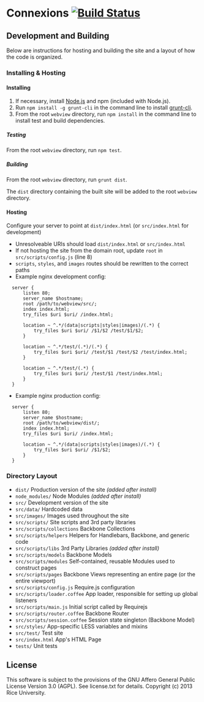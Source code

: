 # Connexions [![Build Status](https://travis-ci.org/Connexions/webview.png)](https://travis-ci.org/Connexions/webview)

## Development and Building

Below are instructions for hosting and building the site and a layout of how the code is organized.

### Installing & Hosting

#### Installing

1. If necessary, install [Node.js](http://nodejs.org) and npm (included with Node.js).
2. Run `npm install -g grunt-cli` in the command line to install [grunt-cli](https://github.com/gruntjs/grunt-cli).
3. From the root `webview` directory, run `npm install` in the command line to install test and build dependencies.

##### Testing

From the root `webview` directory, run `npm test`.

##### Building

From the root `webview` directory, run `grunt dist`.

The `dist` directory containing the built site will be added to the root `webview` directory.

#### Hosting

Configure your server to point at `dist/index.html` (or `src/index.html` for development)
  * Unresolveable URIs should load `dist/index.html` or `src/index.html`
  * If not hosting the site from the domain root, update `root` in `src/scripts/config.js` (line 8)
  * `scripts`, `styles`, and `images` routes should be rewritten to the correct paths
  * Example nginx development config:
  ```
    server {
        listen 80;
        server_name $hostname;
        root /path/to/webview/src/;
        index index.html;
        try_files $uri $uri/ /index.html;

        location ~ ^.*/(data|scripts|styles|images)/(.*) {
            try_files $uri $uri/ /$1/$2 /test/$1/$2;
        }

        location ~ ^.*/test/(.*)/(.*) {
            try_files $uri $uri/ /test/$1 /test/$2 /test/index.html;
        }

        location ~ ^.*/test/(.*) {
            try_files $uri $uri/ /test/$1 /test/index.html;
        }
    }
  ```
  * Example nginx production config:
  ```
    server {
        listen 80;
        server_name $hostname;
        root /path/to/webview/dist/;
        index index.html;
        try_files $uri $uri/ /index.html;

        location ~ ^.*/(data|scripts|styles|images)/(.*) {
            try_files $uri $uri/ /$1/$2;
        }
    }
  ```

### Directory Layout

* `dist/`                      Production version of the site *(added after install)*
* `node_modules/`              Node Modules *(added after install)*
* `src/`                       Development version of the site
* `src/data/`                  Hardcoded data
* `src/images/`                Images used throughout the site
* `src/scripts/`               Site scripts and 3rd party libraries
* `src/scripts/collections`    Backbone Collections
* `src/scripts/helpers`        Helpers for Handlebars, Backbone, and generic code
* `src/scripts/libs`           3rd Party Libraries *(added after install)*
* `src/scripts/models`         Backbone Models
* `src/scripts/modules`        Self-contained, reusable Modules used to construct pages
* `src/scripts/pages`          Backbone Views representing an entire page (or the entire viewport)
* `src/scripts/config.js`      Require.js configuration
* `src/scripts/loader.coffee`  App loader, responsible for setting up global listeners
* `src/scripts/main.js`        Initial script called by Requirejs
* `src/scripts/router.coffee`  Backbone Router
* `src/scripts/session.coffee` Session state singleton (Backbone Model)
* `src/styles/`                App-specific LESS variables and mixins
* `src/test/`                  Test site
* `src/index.html`             App's HTML Page
* `tests/`                     Unit tests

License
-------

This software is subject to the provisions of the GNU Affero General Public License Version 3.0 (AGPL). See license.txt for details. Copyright (c) 2013 Rice University.
